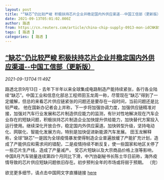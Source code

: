 ```yaml
---
layout: post
title: "“缺芯”仍比较严峻 积极扶持芯片企业并稳定国内外供应渠道--中国工信部（更新版）"
date: 2021-09-13T05:01:02.000Z
author: 路透
from: https://cn.reuters.com/article/china-chip-supply-0913-mon-idCNKBS2G908S
tags: [ 路透 ]
categories: [ 路透 ]
---
```

<!--1631509262000-->
[“缺芯”仍比较严峻 积极扶持芯片企业并稳定国内外供应渠道--中国工信部（更新版）](https://cn.reuters.com/article/china-chip-supply-0913-mon-idCNKBS2G908S)
------

<div>
<div><i>2021-09-13T04:11:49Z</i></div><p>路透北京9月13日 - 去年下半年以来全球集成电路制造产能持续紧张，各行各业陆续“缺芯”。中国工业和信息化部总工程师田玉龙周一称，尽管现在“缺芯”得到了一定缓解，但总的来看芯片供应链紧张的问题还是要存在一段时间，当前问题还是比较严峻。 他在国新办记者会上并称，下一步将加强协调力度，加强供应链精准对接，加强对汽车行业发展和芯片制造供应能力的监测，有针对性地解决现在汽车企业存在的短缺问题，积极扶持芯片制造企业加快提升供给能力，加快替代方案投入运行使用。继续深化开放合作，稳定国内外供应渠道。加快转型升级，坚持电动化、网联化、智能化发展方向，特别是加快促进新能源汽车发展。 田玉龙解释称，全球“缺芯”一是因为全球疫情暴发使得制造企业普遍放缓了产能扩充计划，造成了产能供应和需求间的错配，二是疫情持续不断反复，使一些国家和地区关停了一些芯片生产线，造成了产量减产。 受芯片短缺以及大宗商品价格上涨等影响，中国8月汽车销量连续第四个月同比下滑，中汽协副秘书长陈士华日前称，海外疫情导致的芯片供应短缺问题依旧存在。初步预判全年的市场或将弱于预期。 （完）</p><p>欲览更多细节，请点击中国网文字直播链接 <a href="http://www.china.com.cn/zhibo/content_77743435.htm">here</a></p>
</div>
